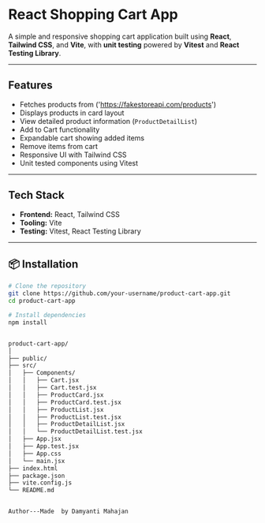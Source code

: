 # React Shopping Cart App

A simple and responsive shopping cart application built using **React**, **Tailwind CSS**, and **Vite**, with **unit testing** powered by **Vitest** and **React Testing Library**.

---

## Features

- Fetches products from ('https://fakestoreapi.com/products')
- Displays products in card layout
- View detailed product information (`ProductDetailList`)
- Add to Cart functionality
- Expandable cart showing added items
- Remove items from cart
- Responsive UI with Tailwind CSS
- Unit tested components using Vitest
---

##  Tech Stack

- **Frontend:** React, Tailwind CSS
- **Tooling:** Vite
- **Testing:** Vitest, React Testing Library

---

## 📦 Installation

```bash
# Clone the repository
git clone https://github.com/your-username/product-cart-app.git
cd product-cart-app

# Install dependencies
npm install


product-cart-app/
│
├── public/                   
├── src/
│   ├── Components/           
│   │   ├── Cart.jsx
│   │   ├── Cart.test.jsx
│   │   ├── ProductCard.jsx
│   │   ├── ProductCard.test.jsx
│   │   ├── ProductList.jsx
│   │   ├── ProductList.test.jsx
│   │   ├── ProductDetailList.jsx
│   │   └── ProductDetailList.test.jsx
│   ├── App.jsx              
│   ├── App.test.jsx
│   ├── App.css               
│   └── main.jsx             
├── index.html
├── package.json
├── vite.config.js
└── README.md


Author---Made  by Damyanti Mahajan




